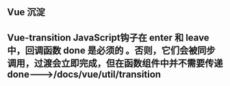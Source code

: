 ## Vue 沉淀

## Vue-transition JavaScript钩子在 enter 和 leave 中，回调函数 done 是必须的 。否则，它们会被同步调用，过渡会立即完成，但在函数组件中并不需要传递done--->/docs/vue/util/transition
